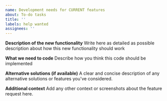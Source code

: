 ```yaml
---
name: Development needs for CURRENT features
about: To-do tasks
title: ''
labels: help wanted
assignees: ''
---
```


**Description of the new functionality**
Write here as detailed as possible description about how this new functionality should work

**What we need to code**
Describe how you think this code should be implemented

**Alternative solutions (if available)**
A clear and concise description of any alternative solutions or features you've considered.

**Additional context**
Add any other context or screenshots about the feature request here.
